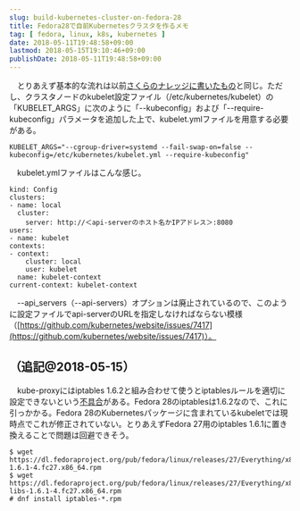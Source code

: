 ```yaml
---
slug: build-kubernetes-cluster-on-fedora-28
title: Fedora28で自前Kubernetesクラスタを作るメモ
tag: [ fedora, linux, k8s, kubernetes ]
date: 2018-05-11T19:48:58+09:00
lastmod: 2018-05-15T19:10:46+09:00
publishDate: 2018-05-11T19:48:58+09:00
---
```


　とりあえず基本的な流れは以前[さくらのナレッジに書いたもの](https://knowledge.sakura.ad.jp/3681/)と同じ。ただし、クラスタノードのkubelet設定ファイル（/etc/kubernetes/kubelet）の「KUBELET_ARGS」に次のように「--kubeconfig」および「--require-kubeconfig」パラメータを追加した上で、kubelet.ymlファイルを用意する必要がある。

```
KUBELET_ARGS="--cgroup-driver=systemd --fail-swap-on=false --kubeconfig=/etc/kubernetes/kubelet.yml --require-kubeconfig"
```

　kubelet.ymlファイルはこんな感じ。

```
kind: Config
clusters:
- name: local
  cluster:
    server: http://＜api-serverのホスト名かIPアドレス＞:8080
users:
- name: kubelet
contexts:
- context:
    cluster: local
    user: kubelet
  name: kubelet-context
current-context: kubelet-context
```

　--api_servers（--api-servers）オプションは廃止されているので、このように設定ファイルでapi-serverのURLを指定しなければならない模様（[https://github.com/kubernetes/website/issues/7417](https://github.com/kubernetes/website/issues/7417)）。


## （追記@2018-05-15）


　kube-proxyにはiptables 1.6.2と組み合わせて使うとiptablesルールを適切に設定できないという[不具合](https://github.com/NixOS/nixpkgs/issues/35544)がある。Fedora 28のiptablesは1.6.2なので、これに引っかかる。Fedora 28のKubernetesパッケージに含まれているkubeletでは現時点でこれが修正されていない。とりあえずFedora 27用のiptables 1.6.1に置き換えることで問題は回避できそう。

```
$ wget https://dl.fedoraproject.org/pub/fedora/linux/releases/27/Everything/x86_64/os/Packages/i/iptables-1.6.1-4.fc27.x86_64.rpm
$ wget https://dl.fedoraproject.org/pub/fedora/linux/releases/27/Everything/x86_64/os/Packages/i/iptables-libs-1.6.1-4.fc27.x86_64.rpm
# dnf install iptables-*.rpm
```


